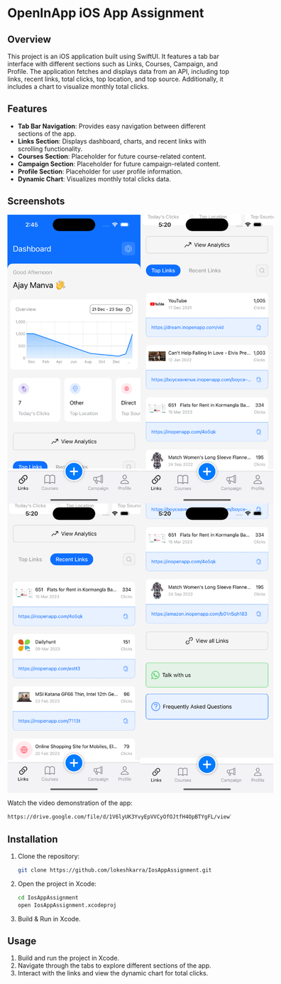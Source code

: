# OpenInApp iOS App Assignment

## Overview

This project is an iOS application built using SwiftUI. It features a tab bar interface with different sections such as Links, Courses, Campaign, and Profile. The application fetches and displays data from an API, including top links, recent links, total clicks, top location, and top source. Additionally, it includes a chart to visualize monthly total clicks.

## Features

- **Tab Bar Navigation**: Provides easy navigation between different sections of the app.
- **Links Section**: Displays dashboard, charts, and recent links with scrolling functionality.
- **Courses Section**: Placeholder for future course-related content.
- **Campaign Section**: Placeholder for future campaign-related content.
- **Profile Section**: Placeholder for user profile information.
- **Dynamic Chart**: Visualizes monthly total clicks data.

## Screenshots

<div style="display: flex;">
    <img src="https://github.com/lokeshkarra/IosAppAssignment/blob/main/ScreenShots/dashboard.png" alt="Dashboard" width="300">
    <img src="https://github.com/lokeshkarra/IosAppAssignment/blob/main/ScreenShots/top_links.png" alt="Chart" width="300">
</div>

<div style="display: flex;">
    <img src="https://github.com/lokeshkarra/IosAppAssignment/blob/main/ScreenShots/recent_links.png" alt="Links Tab" width="300">
    <img src="https://github.com/lokeshkarra/IosAppAssignment/blob/main/ScreenShots/whatsapp.png" alt="Chart" width="300">
</div>

Watch the video demonstration of the app:
```sh
https://drive.google.com/file/d/1V6lyUK3YvyEpVVCyOfOJtfH4OpBTYgFL/view?usp=drive_link
```

## Installation

1. Clone the repository:
    ```sh
    git clone https://github.com/lokeshkarra/IosAppAssignment.git
    ```
2. Open the project in Xcode:
    ```sh
    cd IosAppAssignment
    open IosAppAssignment.xcodeproj
    ```
3. Build & Run in Xcode.

## Usage

1. Build and run the project in Xcode.
2. Navigate through the tabs to explore different sections of the app.
3. Interact with the links and view the dynamic chart for total clicks.
